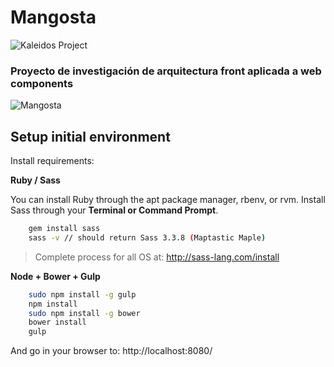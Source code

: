# Mangosta
![Kaleidos Project](http://kaleidos.net/static/img/badge.png "Kaleidos Project")
### Proyecto de investigación de arquitectura front aplicada a web components
![Mangosta](http://i.imgur.com/2uS87H8.png "Mangosta")

## Setup initial environment

Install requirements:

**Ruby / Sass**

You can install Ruby through the apt package manager, rbenv, or rvm.
Install Sass through your **Terminal or Command Prompt**.

```bash
    gem install sass
    sass -v // should return Sass 3.3.8 (Maptastic Maple)
```

> Complete process for all OS at: http://sass-lang.com/install

**Node + Bower + Gulp**

```bash
    sudo npm install -g gulp
    npm install
    sudo npm install -g bower
    bower install
    gulp
```

And go in your browser to: http://localhost:8080/
